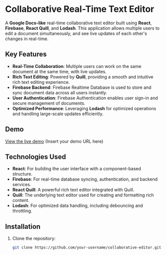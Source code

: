 # Collaborative Real-Time Text Editor

A **Google Docs-like** real-time collaborative text editor built using **React**, **Firebase**, **React Quill**, and **Lodash**. This application allows multiple users to edit a document simultaneously, and see live updates of each other's changes in real-time.

## Key Features

- **Real-Time Collaboration**: Multiple users can work on the same document at the same time, with live updates.
- **Rich Text Editing**: Powered by **Quill**, providing a smooth and intuitive rich text editing experience.
- **Firebase Backend**: Firebase Realtime Database is used to store and sync document data across all users instantly.
- **User Authentication**: Firebase Authentication enables user sign-in and secure management of documents.
- **Optimized Performance**: Leveraging **Lodash** for optimized operations and handling large-scale updates efficiently.

## Demo

[View the live demo](#) (Insert your demo URL here)



## Technologies Used

- **React**: For building the user interface with a component-based structure.
- **Firebase**: For real-time database syncing, authentication, and backend services.
- **React Quill**: A powerful rich text editor integrated with Quill.
- **Quill**: The underlying text editor used for creating and formatting rich content.
- **Lodash**: For optimized data handling, including debouncing and throttling.
  
## Installation

1. Clone the repository:
   ```bash
   git clone https://github.com/your-username/collaborative-editor.git

